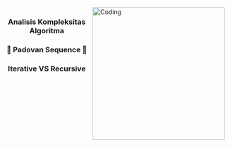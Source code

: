 <img align="right" alt="Coding" width="300" src="https://upload.wikimedia.org/wikipedia/commons/thumb/c/cd/Padovan_triangles_%281%29.png/350px-Padovan_triangles_%281%29.png">

<h3 align="center">Analisis Kompleksitas Algoritma</h3>
<h3 align="center">🔭 Padovan Sequence 🔭</h3>
<h3 align="center">Iterative VS Recursive</h3>

